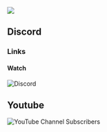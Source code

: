 ![](https://i.ibb.co/SBYdb9h/kmacros-logo-1-1.png)



## Discord
### Links
#### Watch
![Discord](https://img.shields.io/discord/1144003762013360149?style=flat-square&label=Discord%20Chat%3A%20&color=%23FF0000)


## Youtube

![YouTube Channel Subscribers](https://img.shields.io/youtube/channel/subscribers/UCrsvvZRgdDJZ0JegEdJdAWg?style=flat-square&logoColor=%230000CC&label=Youtube%20Subs%3A&labelColor=%23000000&color=%230000FF)
